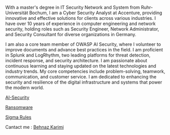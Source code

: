 With a master's degree in IT Security Network and System from Ruhr-Universität Bochum, I am a Cyber Security Analyst at Accenture, providing innovative and effective solutions for clients across various industries. I have over 10 years of experience in computer engineering and network security, holding roles such as Security Engineer, Network Administrator, and Security Consultant for diverse organizations in Germany. 

I am also a core team member of OWASP AI Security, where I volunteer to improve documents and advance best practices in the field. I am proficient in Splunk and LogRhythm, two leading platforms for threat detection, incident response, and security architecture. I am passionate about continuous learning and staying updated on the latest technologies and industry trends. My core competencies include problem-solving, teamwork, communication, and customer service. I am dedicated to enhancing the security and resilience of the digital infrastructure and systems that power the modern world.



[AI-Security
](https://github.com/behyka/behnazkarimi/blob/main/AI-Security)

[Ransomware ](https://github.com/behyka/behnazkarimi/blob/1d4fca0ebbe619225ea774cd960dc405ae555f4f/Ransomware)

[Sigma Rules](https://github.com/behyka/behnazkarimi/blob/6a921091b0b27dd4616866b6c980af30b3a55be2/Sigma%20Rules)

Cantact me : [Behnaz Karimi](https://www.linkedin.com/in/behnaz-karimi-behi/)
